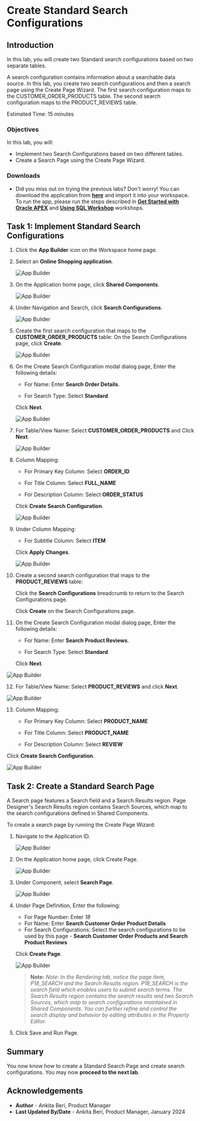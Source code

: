 # Create Standard Search Configurations

## Introduction
In this lab, you will create two Standard search configurations based on two separate tables.

A search configuration contains information about a searchable data source. In this lab, you create two search configurations and then a search page using the Create Page Wizard. The first search configuration maps to the CUSTOMER_ORDER_PRODUCTS table. The second search configuration maps to the PRODUCT_REVIEWS table.

Estimated Time: 15 minutes

### Objectives
In this lab, you will:
- Implement two Search Configurations based on two different tables.
- Create a Search Page using the Create Page Wizard.

### Downloads

- Did you miss out on trying the previous labs? Don't worry! You can download the application from **[here](files/online-shopping-cart-8.sql)** and import it into your workspace. To run the app, please run the steps described in **[Get Started with Oracle APEX](https://apexapps.oracle.com/pls/apex/r/dbpm/livelabs/run-workshop?p210_wid=3509)** and **[Using SQL Workshop](https://apexapps.oracle.com/pls/apex/r/dbpm/livelabs/run-workshop?p210_wid=3524)** workshops.

## Task 1: Implement Standard Search Configurations

1. Click the **App Builder** icon on the Workspace home page.

2. Select an **Online Shopping application**.

    ![App Builder](images/click-online-shopping.png " ")

3. On the Application home page, click **Shared Components**.

    ![App Builder](images/sc-shared-comps.png " ")   

4. Under Navigation and Search, click **Search Configurations**.

    ![App Builder](images/search-configurations.png " ")

5. Create the first search configuration that maps to the **CUSTOMER\_ORDER\_PRODUCTS** table: On the Search Configurations page, click **Create**.

    ![App Builder](images/create-search-configurations.png " ")

6. On the Create Search Configuration modal dialog page, Enter the following details:

    - For Name: Enter **Search Order Details**.

    - For Search Type: Select **Standard**

    Click **Next**.

   ![App Builder](images/search-conf1.png " ")

7. For Table/View Name: Select **CUSTOMER\_ORDER\_PRODUCTS** and Click **Next**.

   ![App Builder](images/search-conf2.png " ")

8. Column Mapping:

     - For Primary Key Column: Select **ORDER\_ID**

     - For Title Column: Select **FULL\_NAME**

     - For Description Column: Select **ORDER\_STATUS**

    Click **Create Search Configuration**.

    ![App Builder](images/search-conf3.png " ")

9. Under Column Mapping:

     - For Subtitle Column: Select **ITEM**

   Click **Apply Changes**.

   ![App Builder](images/column-mapping.png " ")

10. Create a second search configuration that maps to the **PRODUCT_REVIEWS** table:

     Click the **Search Configurations** breadcrumb to return to the Search Configurations page.

    Click **Create** on the Search Configurations page.

11. On the Create Search Configuration modal dialog page, Enter the following details:

     - For Name: Enter **Search Product Reviews**.

     - For Search Type: Select **Standard**

    Click **Next**.

   ![App Builder](images/2-search-conf1.png " ")

12. For Table/View Name: Select **PRODUCT_REVIEWS** and click **Next**.

   ![App Builder](images/2-search-conf2.png " ")

13. Column Mapping:

     - For Primary Key Column: Select **PRODUCT\_NAME**

     - For Title Column: Select **PRODUCT\_NAME**

     - For Description Column: Select **REVIEW**

   Click **Create Search Configuration**.

   ![App Builder](images/2-search-conf3.png " ")

## Task 2: Create a Standard Search Page
A Search page features a Search field and a Search Results region. Page Designer's Search Results region contains Search Sources, which map to the search configurations defined in Shared Components.

To create a search page by running the Create Page Wizard:

1. Navigate to the Application ID.

    ![App Builder](images/app-id-sc.png " ")

2. On the Application home page, click Create Page.

    ![App Builder](images/create-page-sc.png " ")

3. Under Component, select **Search Page**.

    ![App Builder](images/select-search-page.png " ")

4. Under Page Definition, Enter the following:
     - For Page Number: Enter *18*
     - For Name: Enter **Search Customer Order Product Details**
     - For Search Configurations: Select the search configurations to be used by this page - **Search Customer Order Products and Search Product Reviews**

    Click **Create Page**.

    ![App Builder](images/select-seach-conf.png " ")

    > **Note:** _Note: In the Rendering tab, notice the page item, P18_SEARCH and the Search Results region. P18_SEARCH is the search field which enables users to submit search terms. The Search Results region contains the search results and two Search Sources, which map to search configurations maintained in Shared Components. You can further refine and control the search display and behavior by editing attributes in the Property Editor._

5. Click Save and Run Page.

## Summary
You now know how to create a Standard Search Page and create search configurations. You may now **proceed to the next lab**.

## Acknowledgements
- **Author** - Ankita Beri, Product Manager
- **Last Updated By/Date** - Ankita Beri, Product Manager, January 2024
